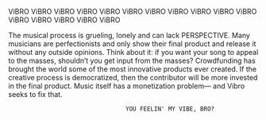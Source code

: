   ViBRO ViBRO ViBRO ViBRO ViBRO ViBRO ViBRO ViBRO ViBRO ViBRO ViBRO ViBRO ViBRO ViBRO ViBRO ViBRO

  The musical  process is grueling, lonely and can lack PERSPECTIVE. Many musicians are perfectionists and only show their final product and release it without any outside opinions. Think about it: if you want your song to appeal to the masses, shouldn’t you get input from the masses? Crowdfunding has brought the world some of the most innovative products ever created. If the creative process is democratized, then the contributor will be more invested in the final product. Music itself has a monetization problem— and Vibro seeks to fix that.
  
                                     YOU FEELIN' MY VIBE, BRO? 
